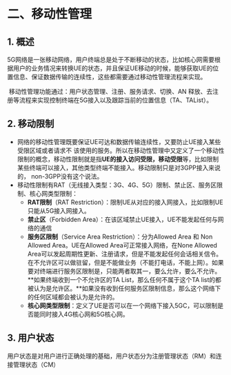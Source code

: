 # 二、移动性管理

## 1. 概述

​	5G网络是一张移动网络，用户终端总是处于不断移动的状态，比如核心网需要根据用户的业务情况来转换UE的状态，并且保证UE移动的时候，能够获取UE的位置信息、保证数据传输的连续性，这些都需要通过移动性管理流程来实现。

​	移动性管理功能通过：用户状态管理、注册、服务请求、切换、AN 释放、去注册等流程来实现控制终端在5G接入以及跟踪当前的位置信息（TA、TAList）。



## 2. 移动限制

- 网络的移动性管理既要保证UE可达和数据传输连续性，又要防止UE接入某些受限区域或者请求不
  该使用的服务。所以在移动性管理中又定义了一个移动性限制的概念，移动性限制就是指**UE的接入访问受限，移动受限**等，比如限制某些终端可以接入，其他类型终端不能接入。移动限制只是对3GPP接入来说的，
  non-3GPP没有这个说法。
- 移动性限制有RAT（无线接入类型：3G、4G、5G）限制、禁止区、服务区限制、核心网类型限制：
  - **RAT限制**（RAT Restriction）：限制UE从对应的接入网接入，比如限制UE只能从5G接入网接入。
  - **禁止区**（Forbidden Area）：在该区域禁止UE接入，UE不能发起任何与网络的通信
  - **服务区限制**（Service Area Restriction）：分为Allowed Area 和 Non Allowed Area。UE在Allowed Area可正常接入网络，在None Allowed Area可以发起周期性更新、注册请求，但是不能发起任何会话相关信令。在不允许区可以做驻留，但是不能做业务（不能打电话，不能上网）。如果要对终端进行服务区限制是，只能两者取其一，要么允许，要么不允许。**如果终端收到一个不允许区的TA List，那么任何不属于这个TA list的都被认为是允许区。**如果没有收到任何服务区限制信息，那么这个网络下的任何区域都会被认为是允许的。
  - **核心网类型限制**：定义了UE是否可以在一个网络下接入5GC，可以限制是否能同时接入4G核心网和5G核心网。



## 3. 用户状态

​	用户状态是对用户进行正确处理的基础，用户状态分为注册管理状态（RM）和连接管理状态（CM）




